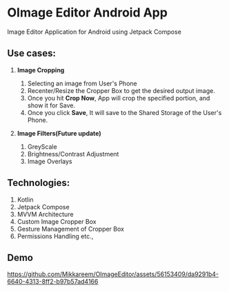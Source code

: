 # OImage Editor Android App  

Image Editor Application for Android using Jetpack Compose

## Use cases:  
1) **Image Cropping**
      1) Selecting an image from User's Phone
      2) Recenter/Resize the Cropper Box to get the desired output image.
      3) Once you hit **Crop Now**, App will crop the specified portion, and show it for Save.
      5) Once you click **Save**, It will save to the Shared Storage of the User's Phone.

2) **Image Filters(Future update)**
     1) GreyScale
     2) Brightness/Contrast Adjustment
     3) Image Overlays

## Technologies:  
1) Kotlin
2) Jetpack Compose
3) MVVM Architecture
4) Custom Image Cropper Box
5) Gesture Management of Cropper Box
6) Permissions Handling etc.,

## Demo

https://github.com/Mikkareem/OImageEditor/assets/56153409/da9291b4-6640-4313-8ff2-b97b57ad4166


